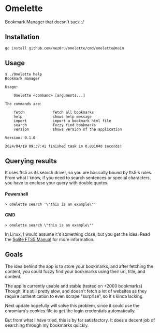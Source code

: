 # Omelette
 Bookmark Manager that doesn't suck :/

## Installation
```
go install github.com/mez0ru/omelette/cmd/omelette@main
```

## Usage
```
$ ./Omelette help
Bookmark manager

Usage:

    Omelette <command> [arguments...]

The commands are:

    fetch             fetch all bookmarks
    help              shows help message
    import            import a bookmark html file
    search            Fuzzy find bookmarks
    version           shows version of the application

Version: 0.1.0

2024/04/19 09:37:41 finished task in 0.001040 seconds!
```

## Querying results
It uses fts5 as its search driver, so you are basically bound by fts5's rules.
From what I know, if you need to search sentences or special characters,
you have to enclose your query with double quotes.
#### Powershell
```
> omelette search '\"this is an example\"'
```
#### CMD
```
> omelette search \"this is an example\"'
```
In Linux, I would assume it's something close, but you get the idea.
Read the [Sqlite FTS5 Manual](https://www.sqlite.org/fts5.html) for more information.

## Goals
The idea behind the app is to store your bookmarks, and after fetching the content,
you could fuzzy find your bookmarks using their url, title, and content.

The app is currently usable and stable (tested on +2000 bookmarks)
Though, it's still pretty slow, and doesn't fetch a lot of websites
as they require authentication to even scrape "surprise", so it's kinda lacking.

Next update hopefully will solve this problem, since it could use the
chromium's cookies file to get the login credentials automatically.

But from what I have tried, this is by far satisfactory.
It does a decent job of searching through my bookmarks quickly.
